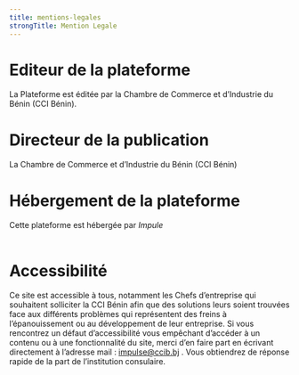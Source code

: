 ```yaml
---
title: mentions-legales
strongTitle: Mention Legale
---
```


# <strong>Editeur de la plateforme</strong><br>
La Plateforme est éditée par la Chambre de Commerce et d’Industrie du Bénin (CCI Bénin).<br>

# <strong>Directeur de la publication</strong><br>
La Chambre de Commerce et d’Industrie du Bénin (CCI Bénin)<br>

# <strong>Hébergement de la plateforme</strong>
Cette plateforme est hébergée par <i>Impule</i><br><br>

# <strong>Accessibilité</strong><br>
Ce site est accessible à tous, notamment les Chefs d’entreprise qui souhaitent solliciter la CCI Bénin afin que des solutions leurs soient trouvées face aux différents problèmes qui représentent des freins à l’épanouissement ou au développement de leur entreprise.
Si vous rencontrez un défaut d’accessibilité vous empêchant d’accéder à un contenu ou à une fonctionnalité du site, merci d’en faire part en écrivant directement à l’adresse mail : impulse@ccib.bj . Vous obtiendrez de réponse rapide de la part de l’institution consulaire.
